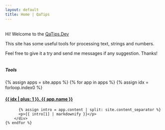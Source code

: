 ```yaml
---
layout: default
title: Home | QaTips
---
```


<br>
Hi! Welcome to the <a href="{{site.url}}">QaTips.Dev</a>

This site has some useful tools for processing text, strings and numbers.

Feel free to give it a try and send me messages if any suggestion. Thanks!
<br>
<br>

##### Tools

<div class="container">
  <div class="row row-cols-3">
    {% assign apps = site.apps %}
    {% for app in apps %}
      {% assign idx = forloop.index0 %}
        <div class="col border p-2 pb-0">
          <a
            {% if app.link %}
              href="{{ app.link }}" target="_blank"
            {% else %}
              href="{{ app.url }}"
            {% endif %}
          >
            <h4>{{ idx | plus: 1 }}. {{ app.name }}</h4>
          </a>

          {% assign intro = app.content | split: site.content_separator %}
          <p>{{ intro[1] | markdownify }}</p>
        </div>
    {% endfor %}
  </div>
</div>
<br>

